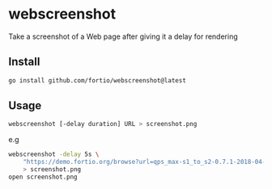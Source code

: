 # webscreenshot
Take a screenshot of a Web page after giving it a delay for rendering

## Install
```bash
go install github.com/fortio/webscreenshot@latest
```

## Usage
```bash
webscreenshot [-delay duration] URL > screenshot.png
```

e.g
```bash
webscreenshot -delay 5s \
    "https://demo.fortio.org/browse?url=qps_max-s1_to_s2-0.7.1-2018-04-05-22-04.json" \
    > screenshot.png
open screenshot.png
```
